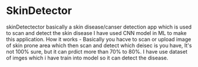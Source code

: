 # SkinDetector
skinDetectector basically a skin disease/canser detection app which is used to scan and detect the skin disease
I have used CNN model in ML to make this application. 
How it works - Basically you hacve to scan or upload image of skin prone area which then scan and detect which deisec is you have, It's not 100% sure, but it can prdict more than 70% to 80%.
I have use dataset of imges which i have train into model so it can detect the disease.
